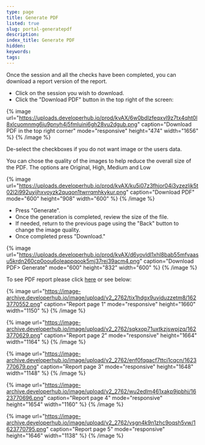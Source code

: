 ```yaml
---
type: page
title: Generate PDF
listed: true
slug: portal-generatepdf
description: 
index_title: Generate PDF
hidden: 
keywords: 
tags: 
---
```


Once the session and all the checks have been completed, you can download a report version of the report.

- Click on the session you wish to download.
- Click the "Download PDF" button in the top right of the screen:

{% image url="https://uploads.developerhub.io/prod/kvAX/6w0bdlzfeqxvl9z7tx4qht0l8xlcuomnmg6ju9pnyh4j5fmluini6gh28vu2dgub.png" caption="Download PDF in the top right corner" mode="responsive" height="474" width="1656" %}
{% /image %}

De-select the checkboxes if you do not want image or the users data. 

You can chose the quality of the images to help reduce the overall size of the PDF. The options are Original, High, Medium and Low

{% image url="https://uploads.developerhub.io/prod/kvAX/ku5i07z3fhjor04i3yzezlik5t02l2i992uyijhxvoyzk2quqon1twrrqmhkykur.png" caption="Download PDF" mode="600" height="908" width="600" %}
{% /image %}

- Press "Generate".
- Once the generation is completed, review the size of the file.
- If needed, return to the previous page using the "Back" button to change the image quality.
- Once completed press "Download."

{% image url="https://uploads.developerhub.io/prod/kvAX/d6yovldl1xhl8bab55mfvaasu5krdn260cp0oou6oleappqook5mj37rej39acm4.png" caption="Download PDF&gt; Generate" mode="600" height="832" width="600" %}
{% /image %}

To see PDF report please click [here](https://www.yoti.com/wp-content/uploads/IDV-portal.pdf) or see below:

{% image url="https://image-archive.developerhub.io/image/upload/v2_2762/tix1hdgx9uviduzzetm8/1623770552.png" caption="Report page 1" mode="responsive" height="1660" width="1150" %}
{% /image %}

{% image url="https://image-archive.developerhub.io/image/upload/v2_2762/sqkxop71uxtkzjswpjzq/1623770629.png" caption="Report page 2" mode="responsive" height="1664" width="1164" %}
{% /image %}

{% image url="https://image-archive.developerhub.io/image/upload/v2_2762/enf0fqqacf7ttcj1cqcn/1623770679.png" caption="Report page 3" mode="responsive" height="1648" width="1148" %}
{% /image %}

{% image url="https://image-archive.developerhub.io/image/upload/v2_2762/wu2edlm461xakp9jpbhj/1623770696.png" caption="Report page 4" mode="responsive" height="1654" width="1160" %}
{% /image %}

{% image url="https://image-archive.developerhub.io/image/upload/v2_2762/vsgn4k9n1zhc9oqsh5vw/1623770795.png" caption="Report page 5" mode="responsive" height="1646" width="1138" %}
{% /image %}